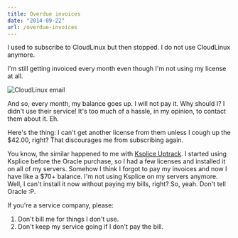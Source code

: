```yaml
---
title: Overdue invoices
date: "2014-09-22"
url: /overdue-invoices
---
```



I used to subscribe to CloudLinux but then stopped. I do not use CloudLinux anymore.

I'm still getting invoiced every month even though I'm not using my license at all.

![CloudLinux email](/img/copied/posts/overdue-invoices/cloudlinux.png)

And so, every month, my balance goes up. I will not pay it. Why should I? I didn't use their
service! It's too much of a hassle, in my opinion, to contact them about it. Eh.

Here's the thing: I can't get another license from them unless I cough up the $42.00, right?
That discourages me from subscribing again.

You know, the similar happened to me with [Ksplice Uptrack](https://www.ksplice.com/). I
started using Ksplice before the Oracle purchase, so I had a few licenses and installed it
on all of my servers. Somehow I think I forgot to pay my invoices and now I have like a $70+ balance.
I'm not using Ksplice on my servers anymore. Well, I can't install it now without paying my bills, right?
So, yeah. Don't tell Oracle :P.

If you're a service company, please:

1. Don't bill me for things I don't use.
2. Don't keep my service going if I don't pay the bill.

